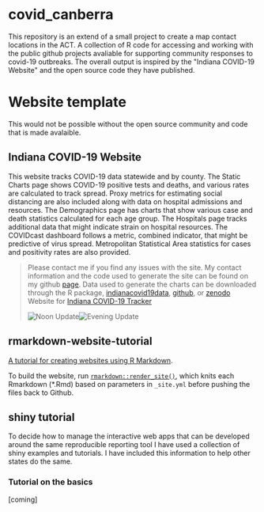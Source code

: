 # covid_canberra

This repository is an extend of a small project to create a map contact locations in the ACT. A collection of R code for accessing and working with the public github projects avaliable for supporting community responses to covid-19 outbreaks. The overall output is inspired by the "Indiana COVID-19 Website" and the open source code they have published.

# Website template

This would not be possible without the open source community and code that is made avalaible.

## Indiana COVID-19 Website

This website tracks COVID-19 data statewide and by county. The Static Charts page shows COVID-19 positive tests and deaths, and various rates are calculated to track spread. Proxy metrics for estimating social distancing are also included along with data on hospital admissions and resources. The Demographics page has charts that show various case and death statistics calculated for each age group. The Hospitals page tracks additional data that might indicate strain on hospital resources. The COVIDcast dashboard follows a metric, combined indicator, that might be predictive of virus spread. Metropolitan Statistical Area statistics for cases and positivity rates are also provided.

> Please contact me if you find any issues with the site. My contact information and the code used to generate the site can be found on my github [page](https://github.com/ercbk). Data used to generate the charts can be downloaded through the R package, [indianacovid19data](https://ercbk.github.io/indianacovid19data/), [github](https://github.com/ercbk/indianacovid19data), or [zenodo](https://zenodo.org/record/4685381)  Website for [Indiana COVID-19 Tracker](https://github.com/ercbk/Indiana-COVID-19-Tracker)</br>
>
> ![Noon Update](https://github.com/ercbk/Indiana-COVID-19-Website/workflows/Noon%20Update/badge.svg)![Evening Update](https://github.com/ercbk/Indiana-COVID-19-Website/workflows/Evening%20Update/badge.svg)

## rmarkdown-website-tutorial

[A tutorial for creating websites using R Markdown](https://jules32.github.io/rmarkdown-website-tutorial/).

To build the website, run [`rmarkdown::render_site()`](http://rmarkdown.rstudio.com/rmarkdown_websites.html), which knits each Rmarkdown (*.Rmd) based on parameters in `_site.yml` before pushing the files back to Github. 

## shiny tutorial

To decide how to manage the interactive web apps that can be developed around the same reproducible reporting tool I have used a collection of shiny examples and tutorials. I have included this information to help other states do the same.

### Tutorial on the basics

[coming]